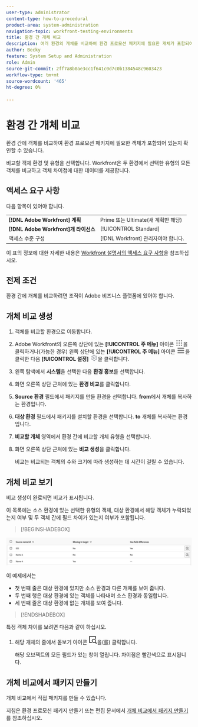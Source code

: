 ```yaml
---
user-type: administrator
content-type: how-to-procedural
product-area: system-administration
navigation-topic: workfront-testing-environments
title: 환경 간 개체 비교
description: 여러 환경의 개체를 비교하여 환경 프로모션 패키지에 필요한 개체가 포함되어 있는지 확인할 수 있습니다.
author: Becky
feature: System Setup and Administration
role: Admin
source-git-commit: 2ff7a8b0ae3cc1f641c0d7c0b1384548c9603423
workflow-type: tm+mt
source-wordcount: '465'
ht-degree: 0%

---
```


# 환경 간 개체 비교

환경 간에 객체를 비교하여 환경 프로모션 패키지에 필요한 객체가 포함되어 있는지 확인할 수 있습니다.

비교할 객체 환경 및 유형을 선택합니다. Workfront은 두 환경에서 선택한 유형의 모든 객체를 비교하고 객체 차이점에 대한 데이터를 제공합니다.

## 액세스 요구 사항

다음 항목이 있어야 합니다.

<table>
  <tr>
   <td><strong>[!DNL Adobe Workfront] 계획</strong>
   </td>
   <td> Prime 또는 Ultimate(새 계획만 해당)
   </td>
  </tr>
  <tr>
   <td><strong>[!DNL Adobe Workfront]개 라이선스</strong>
   </td>
   <td> [!UICONTROL Standard]
   </td>
  </tr>
   <tr>
   <td>액세스 수준 구성
   </td>
   <td>[!DNL Workfront] 관리자여야 합니다.
   </td>
  </tr>
</table>

이 표의 정보에 대한 자세한 내용은 [Workfront 설명서의 액세스 요구 사항](/help/quicksilver/administration-and-setup/add-users/access-levels-and-object-permissions/access-level-requirements-in-documentation.md)을 참조하십시오.

## 전제 조건

환경 간에 개체를 비교하려면 조직이 Adobe 비즈니스 플랫폼에 있어야 합니다.

## 개체 비교 생성

1. 객체를 비교할 환경으로 이동합니다.
1. Adobe Workfront의 오른쪽 상단에 있는 **[!UICONTROL 주 메뉴]** 아이콘 ![주 메뉴](/help/_includes/assets/main-menu-icon.png)을 클릭하거나(가능한 경우) 왼쪽 상단에 있는 **[!UICONTROL 주 메뉴]** 아이콘 ![주 메뉴](/help/_includes/assets/main-menu-icon-left-nav.png)을 클릭한 다음 **[!UICONTROL 설정]** ![설정 아이콘](/help/_includes/assets/gear-icon-setup.png)을 클릭합니다.
1. 왼쪽 탐색에서 **시스템**&#x200B;을 선택한 다음 **환경 홍보**&#x200B;를 선택합니다.
1. 화면 오른쪽 상단 근처에 있는 **환경 비교**&#x200B;를 클릭합니다.
1. **Source 환경** 필드에서 패키지를 만들 환경을 선택합니다. **from**&#x200B;에서 개체를 복사하는 환경입니다.
1. **대상 환경** 필드에서 패키지를 설치할 환경을 선택합니다. **to** 개체를 복사하는 환경입니다.
1. **비교할 개체** 영역에서 환경 간에 비교할 개체 유형을 선택합니다.
1. 화면 오른쪽 상단 근처에 있는 **비교 생성**&#x200B;을 클릭합니다.

   비교는 비교되는 객체의 수와 크기에 따라 생성하는 데 시간이 걸릴 수 있습니다.

## 개체 비교 보기

비교 생성이 완료되면 비교가 표시됩니다.

이 목록에는 소스 환경에 있는 선택한 유형의 객체, 대상 환경에서 해당 객체가 누락되었는지 여부 및 두 객체 간에 필드 차이가 있는지 여부가 포함됩니다.

>[!BEGINSHADEBOX]

![비교 예](assets/environment-promotion-comparison.png)

이 예제에서는

* 첫 번째 줄은 대상 환경에 있지만 소스 환경과 다른 개체를 보여 줍니다.
* 두 번째 행은 대상 환경에 있는 객체를 나타내며 소스 환경과 동일합니다.
* 세 번째 줄은 대상 환경에 없는 개체를 보여 줍니다.

>[!ENDSHADEBOX]

특정 객체 차이를 보려면 다음과 같이 하십시오.

1. 해당 개체의 줄에서 돋보기 아이콘 ![](assets/compare-icon.png)을(를) 클릭합니다.

   해당 오브젝트의 모든 필드가 있는 창이 열립니다. 차이점은 빨간색으로 표시됩니다.

## 개체 비교에서 패키지 만들기

개체 비교에서 직접 패키지를 만들 수 있습니다.

지침은 환경 프로모션 패키지 만들기 또는 편집 문서에서 [개체 비교에서 패키지 만들기](/help/quicksilver/administration-and-setup/set-up-workfront/workfront-testing-environments/environment-promotion-create-package.md#create-a-package-from-an-object-comparison)를 참조하십시오.
